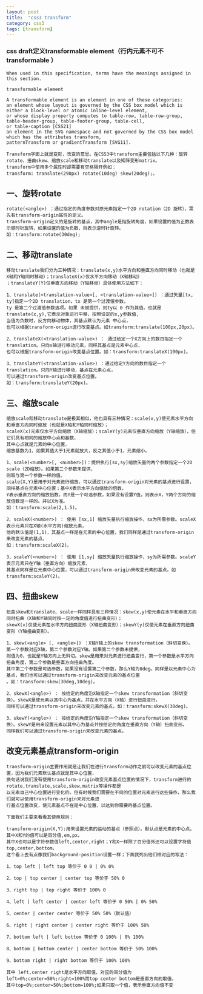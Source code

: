 ```yaml
---
layout: post
title:  "css3 transform"
category: css3
tags: [transform]
---
```

###	css draft定义transformable element（行内元素不可不transformable ）
	When used in this specification, terms have the meanings assigned in this section.
	
	transformable element
	
	A transformable element is an element in one of these categories:
	an element whose layout is governed by the CSS box model which is either a block-level or atomic inline-level element,
	or whose display property computes to table-row, table-row-group, table-header-group, table-footer-group, table-cell,
	or table-caption [CSS21]
	an element in the SVG namespace and not governed by the CSS box model which has the attributes transform,
	patternTransform or gradientTransform [SVG11].
	
	Transform字面上就是变形，改变的意思。在CSS3中transform主要包括以下几种：旋转rotate、扭曲skew、缩放scale和移动translate以及矩阵变形matrix。
	transform中使用多个属性时却需要有空格隔开例如：
	transform: translate(290px) rotate(10deg) skew(20deg);。
	
##	一、旋转rotate
	rotate(<angle>) ：通过指定的角度参数对原元素指定一个2D rotation（2D 旋转），需先有transform-origin属性的定义。
	transform-origin定义的是旋转的基点，其中angle是指旋转角度，如果设置的值为正数表示顺时针旋转，如果设置的值为负数，则表示逆时针旋转。
	如：transform:rotate(30deg);
	
##	二、移动translate
	移动translate我们分为三种情况：translate(x,y)水平方向和垂直方向同时移动（也就是X轴和Y轴同时移动）；translateX(x)仅水平方向移动（X轴移动）
	；translateY(Y)仅垂直方向移动（Y轴移动）具体使用方法如下：
	
	1、translate(<translation-value>[, <translation-value>]) ：通过矢量[tx, ty]指定一个2D translation，tx 是第一个过渡值参数，
	ty 是第二个过渡值参数选项。如果 未被提供，则ty以 0 作为其值。也就是translate(x,y),它表示对象进行平移，按照设定的x,y参数值,
	当值为负数时，反方向移动物体，其基点默认为元素 中心点，
	也可以根据transform-origin进行改变基点。如transform:translate(100px,20px)。
	
	2、translateX(<translation-value>) ： 通过给定一个X方向上的数目指定一个translation。只向x轴进行移动元素，同样其基点是元素中心点，
	也可以根据transform-origin改变基点位置。如：transform:translateX(100px)。

	3、translateY(<translation-value>) ：通过给定Y方向的数目指定一个translation。只向Y轴进行移动，基点在元素心点，
	可以通过transform-origin改变基点位置。
	如：transform:translateY(20px)。
	
##	三、缩放scale
	缩放scale和移动translate是极其相似，他也具有三种情况：scale(x,y)使元素水平方向和垂直方向同时缩放（也就是X轴和Y轴同时缩放）；
	scaleX(x)元素仅水平方向缩放（X轴缩放）；scaleY(y)元素仅垂直方向缩放（Y轴缩放），但它们具有相同的缩放中心点和基数，
	其中心点就是元素的中心位置，
	缩放基数为1，如果其值大于1元素就放大，反之其值小于1，元素缩小。
	
	1、scale(<number>[, <number>])：提供执行[sx,sy]缩放矢量的两个参数指定一个2D scale（2D缩放）。如果第二个参数未提供，
	则取与第一个参数一样的值。
	scale(X,Y)是用于对元素进行缩放，可以通过transform-origin对元素的基点进行设置，同样基点在元素中心位置；基中X表示水平方向缩放的倍数，
	Y表示垂直方向的缩放倍数，而Y是一个可选参数，如果没有设置Y值，则表示X，Y两个方向的缩放倍数是一样的。并以X为准。
	如：transform:scale(2,1.5)。

	2、scaleX(<number>) ： 使用 [sx,1] 缩放矢量执行缩放操作，sx为所需参数。scaleX表示元素只在X轴(水平方向)缩放元素，
	他的默认值是(1,1)，其基点一样是在元素的中心位置，我们同样是通过transform-origin来改变元素的基点。
	如：transform:scaleX(2)。
	
	3、scaleY(<number>) ： 使用 [1,sy] 缩放矢量执行缩放操作，sy为所需参数。scaleY表示元素只在Y轴（垂直方向）缩放元素，
	其基点同样是在元素中心位置，可以通过transform-origin来改变元素的基点。如transform:scaleY(2)。

##	四、扭曲skew
	扭曲skew和translate、scale一样同样具有三种情况：skew(x,y)使元素在水平和垂直方向同时扭曲（X轴和Y轴同时按一定的角度值进行扭曲变形）；
	skewX(x)仅使元素在水平方向扭曲变形（X轴扭曲变形）；skewY(y)仅使元素在垂直方向扭曲变形（Y轴扭曲变形）。
	
	1、skew(<angle> [, <angle>]) ：X轴Y轴上的skew transformation（斜切变换）。第一个参数对应X轴，第二个参数对应Y轴。如果第二个参数未提供，
	则值为0，也就是Y轴方向上无斜切。skew是用来对元素进行扭曲变行，第一个参数是水平方向扭曲角度，第二个参数是垂直方向扭曲角度。
	其中第二个参数是可选参数，如果没有设置第二个参数，那么Y轴为0deg。同样是以元素中心为基点，我们也可以通过transform-origin来改变元素的基点位置
	。如：transform:skew(30deg,10deg)。
	
	2、skewX(<angle>) ： 按给定的角度沿X轴指定一个skew transformation（斜切变换）。skewX是使元素以其中心为基点，并在水平方向（X轴）进行扭曲变行，
	同样可以通过transform-origin来改变元素的基点。如：transform:skewX(30deg)。
	
	3、skewY(<angle>) ： 按给定的角度沿Y轴指定一个skew transformation（斜切变换）。skewY是用来设置元素以其中心为基点并按给定的角度在垂直方向（Y轴）扭曲变形。
	同样我们可以通过transform-origin来改变元素的基点。
	
##	改变元素基点transform-origin

	transform-origin主要作用就是让我们在进行transform动作之前可以改变元素的基点位置，因为我们元素默认基点就是其中心位置，
	换句话说我们没有使用transform-origin改变元素基点位置的情况下，transform进行的rotate,translate,scale,skew,matrix等操作都是
	以元素自己中心位置进行变化的。但有时候我们需要在不同的位置对元素进行这些操作，那么我们就可以使用transform-origin来对元素进
	行基点位置改变，使元素基点不在是中心位置，以达到你需要的基点位置。
	
	下面我们主要来看看其使用规则：

	transform-origin(X,Y):用来设置元素的运动的基点（参照点）。默认点是元素的中心点。其中X和Y的值可以是百分值,em,px，
	其中X也可以是字符参数值left,center,right；Y和X一样除了百分值外还可以设置字符值top,center,bottom，
	这个看上去有点像我们background-position设置一样；下面我列出他们相对应的写法：

	1、top left | left top 等价于 0 0 | 0% 0%

	2、top | top center | center top 等价于 50% 0

	3、right top | top right 等价于 100% 0

	4、left | left center | center left 等价于 0 50% | 0% 50%

	5、center | center center 等价于 50% 50%（默认值）

	6、right | right center | center right 等价于 100% 50%

	7、bottom left | left bottom 等价于 0 100% | 0% 100%

	8、bottom | bottom center | center bottom 等价于 50% 100%

	9、bottom right | right bottom 等价于 100% 100%

	其中 left,center right是水平方向取值，对应的百分值为left=0%;center=50%;right=100%而top center bottom是垂直方向的取值，
	其中top=0%;center=50%;bottom=100%;如果只取一个值，表示垂直方向值不变





